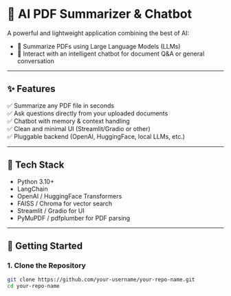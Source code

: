 # 🤖 AI PDF Summarizer & Chatbot

A powerful and lightweight application combining the best of AI:
- 📄 Summarize PDFs using Large Language Models (LLMs)
- 💬 Interact with an intelligent chatbot for document Q&A or general conversation

---

## ✨ Features

✅ Summarize any PDF file in seconds  
✅ Ask questions directly from your uploaded documents  
✅ Chatbot with memory & context handling  
✅ Clean and minimal UI (Streamlit/Gradio or other)  
✅ Pluggable backend (OpenAI, HuggingFace, local LLMs, etc.)

---

## 🧠 Tech Stack

- Python 3.10+
- LangChain
- OpenAI / HuggingFace Transformers
- FAISS / Chroma for vector search
- Streamlit / Gradio for UI
- PyMuPDF / pdfplumber for PDF parsing

---

## 🚀 Getting Started

### 1. Clone the Repository

```bash
git clone https://github.com/your-username/your-repo-name.git
cd your-repo-name
